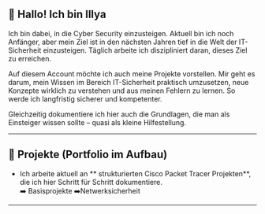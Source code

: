 ## 👋 Hallo! Ich bin Illya

Ich bin dabei, in die Cyber Security einzusteigen. Aktuell bin ich noch Anfänger, aber mein Ziel ist in den nächsten Jahren tief in die Welt der IT-Sicherheit einzusteigen. Täglich arbeite ich diszipliniert daran, dieses Ziel zu erreichen.


Auf diesem Account möchte ich auch meine Projekte vorstellen. Mir geht es darum, mein Wissen im Bereich IT-Sicherheit praktisch umzusetzen, neue Konzepte wirklich zu verstehen und aus meinen Fehlern zu lernen. So werde ich langfristig sicherer und kompetenter.

Gleichzeitig dokumentiere ich hier auch die Grundlagen, die man als Einsteiger wissen sollte – quasi als kleine Hilfestellung. 

---

## 📁 Projekte (Portfolio im Aufbau)

- Ich arbeite aktuell an ** strukturierten Cisco Packet Tracer Projekten**, die ich hier Schritt für Schritt dokumentiere.     
 ➡️ Basisprojekte 
 ➡️Netwerksicherheit


---
